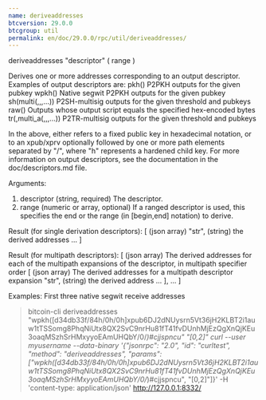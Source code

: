 ```yaml
---
name: deriveaddresses
btcversion: 29.0.0
btcgroup: util
permalink: en/doc/29.0.0/rpc/util/deriveaddresses/
---
```


deriveaddresses "descriptor" ( range )

Derives one or more addresses corresponding to an output descriptor.
Examples of output descriptors are:
    pkh(<pubkey>)                                     P2PKH outputs for the given pubkey
    wpkh(<pubkey>)                                    Native segwit P2PKH outputs for the given pubkey
    sh(multi(<n>,<pubkey>,<pubkey>,...))              P2SH-multisig outputs for the given threshold and pubkeys
    raw(<hex script>)                                 Outputs whose output script equals the specified hex-encoded bytes
    tr(<pubkey>,multi_a(<n>,<pubkey>,<pubkey>,...))   P2TR-multisig outputs for the given threshold and pubkeys

In the above, <pubkey> either refers to a fixed public key in hexadecimal notation, or to an xpub/xprv optionally followed by one
or more path elements separated by "/", where "h" represents a hardened child key.
For more information on output descriptors, see the documentation in the doc/descriptors.md file.

Arguments:
1. descriptor    (string, required) The descriptor.
2. range         (numeric or array, optional) If a ranged descriptor is used, this specifies the end or the range (in [begin,end] notation) to derive.

Result (for single derivation descriptors):
[           (json array)
  "str",    (string) the derived addresses
  ...
]

Result (for multipath descriptors):
[             (json array) The derived addresses for each of the multipath expansions of the descriptor, in multipath specifier order
  [           (json array) The derived addresses for a multipath descriptor expansion
    "str",    (string) the derived address
    ...
  ],
  ...
]

Examples:
First three native segwit receive addresses
> bitcoin-cli deriveaddresses "wpkh([d34db33f/84h/0h/0h]xpub6DJ2dNUysrn5Vt36jH2KLBT2i1auw1tTSSomg8PhqNiUtx8QX2SvC9nrHu81fT41fvDUnhMjEzQgXnQjKEu3oaqMSzhSrHMxyyoEAmUHQbY/0/*)#cjjspncu" "[0,2]"
> curl --user myusername --data-binary '{"jsonrpc": "2.0", "id": "curltest", "method": "deriveaddresses", "params": ["wpkh([d34db33f/84h/0h/0h]xpub6DJ2dNUysrn5Vt36jH2KLBT2i1auw1tTSSomg8PhqNiUtx8QX2SvC9nrHu81fT41fvDUnhMjEzQgXnQjKEu3oaqMSzhSrHMxyyoEAmUHQbY/0/*)#cjjspncu", "[0,2]"]}' -H 'content-type: application/json' http://127.0.0.1:8332/


